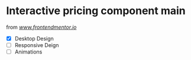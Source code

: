 # Interactive pricing component main

from *www.frontendmentor.io*

- [x] Desktop Design
- [ ] Responsive Deign
- [ ] Animations
